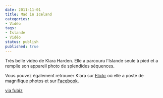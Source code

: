 ```yaml
---
date: 2011-11-01
title: Mad in Iceland
categories:
- Vidéo
tags:
- Islande
- Vidéo
status: publish
published: true
---
```

Très belle vidéo de Klara Harden. Elle a parcouru l'Islande seule à pied et a remplie son appareil photo de splendides séquences.

Vous pouvez également retrouver Klara sur <a href="https://www.flickr.com/photos/allesklara/">Flickr</a> où elle a posté de magnifique photos et sur <a href="https://www.facebook.com/klaraharden">Facebook</a>.

<a href="https://www.fubiz.net/2011/10/31/made-in-iceland/">via fubiz</a>
